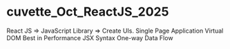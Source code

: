 # cuvette_Oct_ReactJS_2025

React JS => JavaScript Library => Create UIs.
Single Page Application
Virtual DOM
Best in Performance
JSX Syntax
One-way Data Flow
